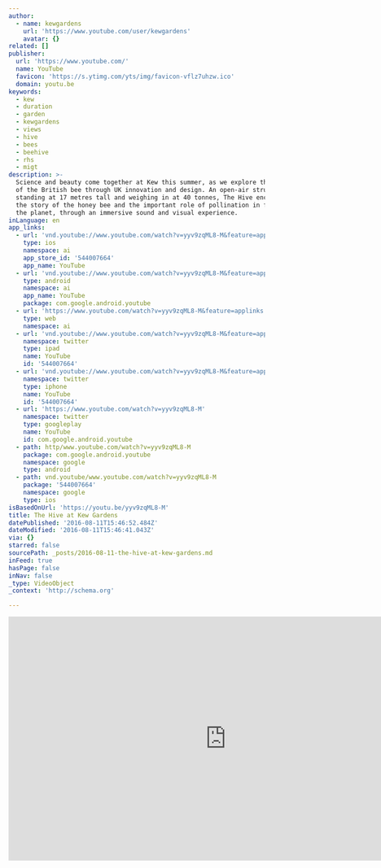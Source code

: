 ```yaml
---
author:
  - name: kewgardens
    url: 'https://www.youtube.com/user/kewgardens'
    avatar: {}
related: []
publisher:
  url: 'https://www.youtube.com/'
  name: YouTube
  favicon: 'https://s.ytimg.com/yts/img/favicon-vflz7uhzw.ico'
  domain: youtu.be
keywords:
  - kew
  - duration
  - garden
  - kewgardens
  - views
  - hive
  - bees
  - beehive
  - rhs
  - migt
description: >-
  Science and beauty come together at Kew this summer, as we explore the journey
  of the British bee through UK innovation and design. An open-air structure
  standing at 17 metres tall and weighing in at 40 tonnes, The Hive encapsulates
  the story of the honey bee and the important role of pollination in feeding
  the planet, through an immersive sound and visual experience.
inLanguage: en
app_links:
  - url: 'vnd.youtube://www.youtube.com/watch?v=yyv9zqML8-M&feature=applinks'
    type: ios
    namespace: ai
    app_store_id: '544007664'
    app_name: YouTube
  - url: 'vnd.youtube://www.youtube.com/watch?v=yyv9zqML8-M&feature=applinks'
    type: android
    namespace: ai
    app_name: YouTube
    package: com.google.android.youtube
  - url: 'https://www.youtube.com/watch?v=yyv9zqML8-M&feature=applinks'
    type: web
    namespace: ai
  - url: 'vnd.youtube://www.youtube.com/watch?v=yyv9zqML8-M&feature=applinks'
    namespace: twitter
    type: ipad
    name: YouTube
    id: '544007664'
  - url: 'vnd.youtube://www.youtube.com/watch?v=yyv9zqML8-M&feature=applinks'
    namespace: twitter
    type: iphone
    name: YouTube
    id: '544007664'
  - url: 'https://www.youtube.com/watch?v=yyv9zqML8-M'
    namespace: twitter
    type: googleplay
    name: YouTube
    id: com.google.android.youtube
  - path: http/www.youtube.com/watch?v=yyv9zqML8-M
    package: com.google.android.youtube
    namespace: google
    type: android
  - path: vnd.youtube/www.youtube.com/watch?v=yyv9zqML8-M
    package: '544007664'
    namespace: google
    type: ios
isBasedOnUrl: 'https://youtu.be/yyv9zqML8-M'
title: The Hive at Kew Gardens
datePublished: '2016-08-11T15:46:52.484Z'
dateModified: '2016-08-11T15:46:41.043Z'
via: {}
starred: false
sourcePath: _posts/2016-08-11-the-hive-at-kew-gardens.md
inFeed: true
hasPage: false
inNav: false
_type: VideoObject
_context: 'http://schema.org'

---
```

<iframe src="https://cdn.embedly.com/widgets/media.html?src=https%3A%2F%2Fwww.youtube.com%2Fembed%2Fyyv9zqML8-M%3Ffeature%3Doembed&amp;url=http%3A%2F%2Fwww.youtube.com%2Fwatch%3Fv%3Dyyv9zqML8-M&amp;image=https%3A%2F%2Fi.ytimg.com%2Fvi%2Fyyv9zqML8-M%2Fhqdefault.jpg&amp;key=b7d04c9b404c499eba89ee7072e1c4f7&amp;type=text%2Fhtml&amp;schema=youtube" width="854" height="480" scrolling="no" frameborder="0" allowfullscreen="" style=""></iframe>